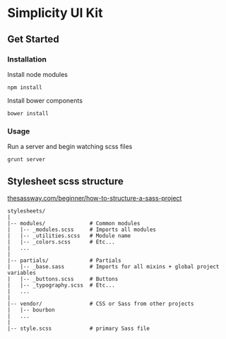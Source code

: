 # Simplicity UI Kit

## Get Started

### Installation

Install node modules

    npm install

Install bower components

    bower install

### Usage

Run a server and begin watching scss files

    grunt server

## Stylesheet scss structure

[thesassway.com/beginner/how-to-structure-a-sass-project](http://thesassway.com/beginner/how-to-structure-a-sass-project)

    stylesheets/
    |
    |-- modules/              # Common modules
    |   |-- _modules.scss     # Imports all modules
    |   |-- _utilities.scss   # Module name
    |   |-- _colors.scss      # Etc...
    |   ...
    |
    |-- partials/             # Partials
    |   |-- _base.sass        # Imports for all mixins + global project variables
    |   |-- _buttons.scss     # Buttons
    |   |-- _typography.scss  # Etc...
    |   ...
    |
    |-- vendor/               # CSS or Sass from other projects
    |   |-- bourbon
    |   ...
    |
    |-- style.scss            # primary Sass file
